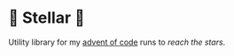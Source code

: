 # 🌟 Stellar 🌟
Utility library for my [advent of code](https://adventofcode.com/) runs to _reach the stars_.
